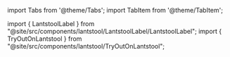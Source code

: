 import Tabs from '@theme/Tabs';
import TabItem from '@theme/TabItem';

import { LantstoolLabel } from "@site/src/components/lantstool/LantstoolLabel/LantstoolLabel";
import { TryOutOnLantstool } from "@site/src/components/lantstool/TryOutOnLantstool";

<Tabs groupId="nft-contract-tabs" className="file-tabs">

<TabItem value="NFT Primitive" label="Reference" default>
<TryOutOnLantstool path="docs/2.build/5.primitives/nft/transfer-nft-reference.json" branch="nft"/>
</TabItem>

<TabItem value="Paras" label="Paras">
<TryOutOnLantstool path="docs/2.build/5.primitives/nft/transfer-nft-paras.json" branch="nft"/>
</TabItem>

<TabItem value="Mintbase" label="Mintbase">
<TryOutOnLantstool path="docs/2.build/5.primitives/nft/transfer-nft-mintbase.json" branch="nft"/>
</TabItem>

</Tabs>